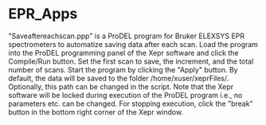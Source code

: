 # EPR_Apps
"Saveaftereachscan.ppp" is a ProDEL program for Bruker ELEXSYS EPR spectrometers to automatize saving data after each scan.
Load the program into the ProDEL programming panel of the Xepr software and click the Compile/Run button.
Set the first scan to save, the increment, and the total number of scans. Start the program by clicking the "Apply" button. 
By default, the data will be saved to the folder /home/xuser/xeprFiles/. Optionally, this path can be changed in the script.
Note that the Xepr software will be locked during execution of the ProDEL program i.e., no parameters etc. can be changed.
For stopping execution, click the "break" button in the bottom right corner of the Xepr window.
